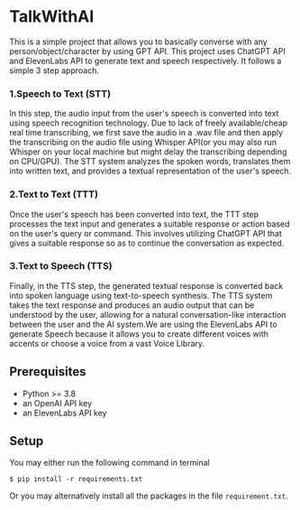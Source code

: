 # TalkWithAI
This is a simple project that allows you to basically converse with any person/object/character by using GPT API. This project uses ChatGPT API and ElevenLabs API to generate text and speech respectively.
It follows a simple 3 step approach.
### 1.Speech to Text (STT)
In this step, the audio input from the user's speech is converted into text using speech recognition technology. Due to lack of freely available/cheap real time transcribing, we first save the audio in a .wav file and then apply the transcribing on the audio file using Whisper API(or you may also run Whisper on your local machine but might delay the transcribing depending on CPU/GPU). The STT system analyzes the spoken words, translates them into written text, and provides a textual representation of the user's speech.
### 2.Text to Text (TTT)
Once the user's speech has been converted into text, the TTT step processes the text input and generates a suitable response or action based on the user's query or command. This involves utilizing ChatGPT API that gives a suitable response so as to continue the conversation as expected.
### 3.Text to Speech (TTS)
Finally, in the TTS step, the generated textual response is converted back into spoken language using text-to-speech synthesis. The TTS system takes the text response and produces an audio output that can be understood by the user, allowing for a natural conversation-like interaction between the user and the AI system.We are using the ElevenLabs API to generate Speech because it allows you to create different voices with accents or choose a voice from a vast Voice Library.

## Prerequisites
* Python >= 3.8
* an OpenAI API key
* an ElevenLabs API key

## Setup
You may either run the following command in terminal 

`$ pip install -r requirements.txt`

Or you may alternatively install all the packages in the file `requirement.txt`.
